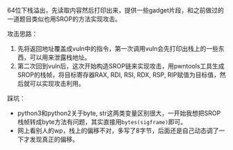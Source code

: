64位下栈溢出，先读取内容然后打印出来，提供一些gadget片段，和之前做过的一道题目类似也用SROP的方法实现攻击。

攻击思路：

1. 先将返回地址覆盖成vuln中的指令，第一次调用vuln会先打印出栈上的一些东西，可以用来泄露栈地址。
2. 第二次回到vuln后，这次开始构造SROP链来实现攻击，用pwntools工具生成SROP的栈帧，将目标寄存器RAX, RDI, RSI, RDX, RSP, RIP赋值为目标值，然后就可以实现攻击利用。

踩坑：
* python3和python2关于byte, str这两类变量区别很大，一开始我想把SROP栈帧转成byte方法有问题，其实直接用`bytes(sigframe)`即可。
* 网上看别人的wp，栈上的偏移不对，多写了8字节，后面还是自己动态调了一下才发现真正的偏移。
